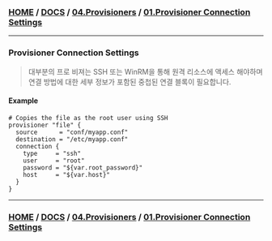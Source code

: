 ### [HOME](https://github.com/EstebanHan/Terraform-Workshop/blob/main/README.md) / [DOCS](https://github.com/EstebanHan/Terraform-Workshop/blob/main/DOCS/README.md) / [04.Provisioners](https://github.com/EstebanHan/Terraform-Workshop/blob/main/DOCS/04_Provisioners/README.md) / [01.Provisioner Connection Settings](https://github.com/EstebanHan/Terraform-Workshop/blob/main/DOCS/04_Provisioners/01_Provisioner_Connection_Settings/README.md)
-----



### Provisioner Connection Settings

> 대부분의 프로 비져는 SSH 또는 WinRM을 통해 원격 리소스에 액세스 해야하며 연결 방법에 대한 세부 정보가 포함된 중첩된 연결 블록이 필요합니다.

#### Example

```hcl
# Copies the file as the root user using SSH
provisioner "file" {     
  source      = "conf/myapp.conf"     
  destination = "/etc/myapp.conf"     
  connection {     
    type     = "ssh"     
    user     = "root"     
    password = "${var.root_password}"     
    host     = "${var.host}"     
  }
}
```

-----
### [HOME](https://github.com/EstebanHan/Terraform-Workshop/blob/main/README.md) / [DOCS](https://github.com/EstebanHan/Terraform-Workshop/blob/main/DOCS/README.md) / [04.Provisioners](https://github.com/EstebanHan/Terraform-Workshop/blob/main/DOCS/04_Provisioners/README.md) / [01.Provisioner Connection Settings](https://github.com/EstebanHan/Terraform-Workshop/blob/main/DOCS/04_Provisioners/01_Provisioner_Connection_Settings/README.md)
